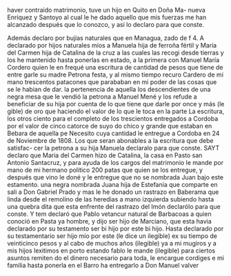 haver contraído matrimonio, tuve un hijo en Quito en Doña Ma-
nueva Enríquez y Santoyo al cual le he dado aquello que mis fuerzas me han alcanzado después que lo conozco, y así lo declaro para que conste.

Además declaro por bujías naturales que en Managua, zado de f
4. A declarado por hijos naturales míos a Manuela hija de ferroña fértil y María del Carmen hija de Catalina de la cruz a las cuales las recogi desde tierras y los he mantenido hasta ponerlas en estado, a la primera con Manuel María Cordero quien le en
frequé una escritura de cantidad de pesos que tiene de entre
garle su madre Petrona festa, y al mismo tiempo recuro Cardero
de mi mano trescentos patacones que parababan en mi poder de
las cosas que se le habian de dar.
la pertenencia de aquella los descendientes de una negra mesa que
le vendió la petrona a Manuel Mené y los refude a beneficiar de
su hija por cuenta de lo que tiene que darle por once y más (le
gible) de oro que haciendo el valor de lo que le toca en la parte
La escritura, los otros ciento para el completo de los trescientos entregados a Cordoba por el valor de cinco catorce de suyo do chico y grande que estaban en Bebara de aquella pe
Necesito cuya cantidad le entregue a Cordoba en 24 de Noviembre de 1808. Los que seran abonables a la escritura que debe satisfac- cer la petrona a su hija Manuela declaralo para que conste. SAYT declaro que Maria del Carmen hizo de Catalina, la casa en
Pasto san Antonio Santacruz, y para ayuda de los cargos del matrimonio le mande por mano de mi hermano político 200 patas que quien se los entregue, y después que vino le doné y le entregue que no se nombrada Juan bajo este estamento.
una negra nombrada Juana hija de Estefanía que comparte en sali
a Don Gabriel Prado y mas le he donado un rastrazo en Baberama
que linda desde el remolino de las heredias a mano izquierda
subiendo hasta una quebra dita que esta enfrente del rastrazo del
Imón declarólo para que conste.
Y tem declaró que Pablo vetancur natural de Barbacoas a quien
conoció en Pasta ya hombre, y dijo ser hijo de Marciano, que esta
havia declarado por su testamento ser bi hijo por este bi hijo.
Hasta declarado por su testamentario ser hijo mío por este (le dice un ilegible) ex su tiempo de veinticinco pesos y al cabo de muchos años (ilegible) ya a mi mugiros y a mis hijos lexitimos en porto estando fablo le mande (ilegible) para ciertos asuntos remiten
do el dinero necesario para toda, le encargue cordiges e mi familia hasta ponerla en el Barro ha entregarlo a Don Manuel valver